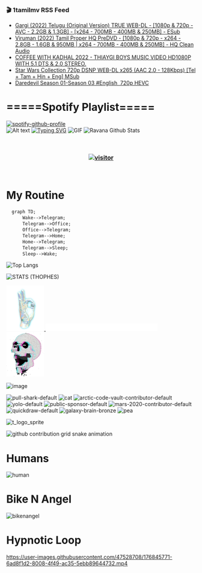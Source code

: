### 🎬 1tamilmv RSS Feed

<!-- BLOG-POST-LIST:START -->
- [Gargi &lpar;2022&rpar; Telugu &lpar;Original Version&rpar; TRUE WEB-DL - [1080p &amp; 720p - AVC - 2.2GB &amp; 1.3GB] - [x264 - 700MB - 400MB &amp; 250MB] - ESub](https://www.1tamilmv.team/index.php?/forums/topic/167405-gargi-2022-telugu-original-version-true-web-dl-1080p-720p-avc-22gb-13gb-x264-700mb-400mb-250mb-esub/&do=findComment&comment=333514)
- [Viruman &lpar;2022&rpar; Tamil Proper HQ PreDVD - [1080p &amp; 720p - x264 - 2.8GB - 1.6GB &amp; 950MB | x264 - 700MB - 400MB &amp; 250MB] - HQ Clean Audio](https://www.1tamilmv.team/index.php?/forums/topic/167404-viruman-2022-tamil-proper-hq-predvd-1080p-720p-x264-28gb-16gb-950mb-x264-700mb-400mb-250mb-hq-clean-audio/&do=findComment&comment=333513)
- [COFFEE WITH KADHAL 2022 - THIAYGI BOYS MUSIC VIDEO HD1080P WITH 5.1 DTS &amp; 2.0 STEREO.](https://www.1tamilmv.team/index.php?/forums/topic/167403-coffee-with-kadhal-2022-thiaygi-boys-music-video-hd1080p-with-51-dts-20-stereo/&do=findComment&comment=333512)
- [Star Wars Collection 720p DSNP WEB-DL x265 &lpar;AAC 2.0 - 128Kbps&rpar; [Tel + Tam + Hin + Eng] MSub](https://www.1tamilmv.team/index.php?/forums/topic/167402-star-wars-collection-720p-dsnp-web-dl-x265-aac-20-128kbps-tel-tam-hin-eng-msub/&do=findComment&comment=333511)
- [Daredevil Season 01-Season 03 #English  720p HEVC](https://www.1tamilmv.team/index.php?/forums/topic/167401-daredevil-season-01-season-03-english%C2%A0-720p-hevc/&do=findComment&comment=333510)
<!-- BLOG-POST-LIST:END -->

# =====Spotify Playlist=====
[![spotify-github-profile](https://spotify-github-profile.vercel.app/api/view?uid=31rfzgmuvvewegdlxvlev4ynz4vu&cover_image=true&theme=default&bar_color=53b14f&bar_color_cover=true)](https://ravana69.github.io/rss)
</br>
![Alt text](https://spotify-recently-played-readme.vercel.app/api?user=31rfzgmuvvewegdlxvlev4ynz4vu)
[![Typing SVG](https://readme-typing-svg.herokuapp.com?color=%2336BCF7&center=true&vCenter=true&multiline=true&height=81&lines=I+AM+RAVANA;CONTACT+ME+ON+TELEGRAM%3A+%40R4V4N4)](https://git.io/typing-svg)
<img align="centre" height="400px" width="490px" alt="GIF" src="https://github.com/ravana69/ravana69/blob/master/rvm.gif" />
![Ravana Github Stats](https://github-readme-stats.vercel.app/api?username=ravana69&&show_icons=true&theme=radical)

<br />
<h3 align="center"> <a href="https://t.me/r4v4n4"><img src="https://profile-counter.glitch.me/ravana69/count.svg" alt="visitor" width="600"></a> </h3>
</br>

<H1>My Routine</H1>

```mermaid
  graph TD;
      Wake-->Telegram;
      Telegram-->Office;
      Office-->Telegram;
      Telegram-->Home;
      Home-->Telegram;
      Telegram-->Sleep;
      Sleep-->Wake;
```
![Top Langs](https://github-readme-stats.vercel.app/api/top-langs/?username=ravana69&&show_icons=true&theme=radical)

![STATS (THOPHES)](https://github-profile-trophy.vercel.app/?username=ravana69&theme=gruvbox&margin-w=10&margin-h=15&column=8)
<br />
<p align="left">
    <a href="#">
        <img width="20%" src="./assets/images/hand.gif" alt="" />
    </a>
    <a href="#">
        <img width="59%" src="./assets/images/spacer.png" alt="" >
    </a>
    <a href="#">
        <img width="20%" src="./assets/images/skull.gif" alt="" />
    </a>
</p>


![image](https://user-images.githubusercontent.com/47528708/175298537-0623dc00-7b1a-4ec1-b5b1-71768763a234.png)

<img width="148" alt="pull-shark-default" src="https://user-images.githubusercontent.com/47528708/176419715-70981865-4dc6-489a-8a1a-06842db67b15.gif"> <img width="148" alt="cat" src="https://user-images.githubusercontent.com/47528708/179149594-60701d0e-e626-415f-9958-80736351eadd.gif"> <img width="148" alt="arctic-code-vault-contributor-default" src="https://user-images.githubusercontent.com/47528708/175267501-e1fbbb8f-c2b2-4882-b865-2ac4debef26c.png"> <img width="148" alt="yolo-default" src="https://user-images.githubusercontent.com/47528708/175267654-281a1880-1129-4b7b-bf2f-de5dd2bc5afa.png"> <img width="148" alt="public-sponsor-default" src="https://user-images.githubusercontent.com/47528708/175268448-2e78cc75-fb25-4d76-bd22-7df520446b45.png"> <img width="148" alt="mars-2020-contributor-default" src="https://user-images.githubusercontent.com/47528708/175268475-de6d987a-3be9-4353-86a5-23b422559355.png"> <img width="148" alt="quickdraw-default" src="https://user-images.githubusercontent.com/47528708/179148665-33e7c2c8-5d95-413e-8b25-6862820a5fe7.png"> <img width="148" alt="galaxy-brain-bronze" src="https://user-images.githubusercontent.com/47528708/176419717-e2fdca8b-0fdc-47dd-9511-a7ff52178a33.gif"> <img width="148" alt="pea" src="https://user-images.githubusercontent.com/47528708/179149608-800ce6e1-7d24-4bfe-8e84-5628e6d5497d.gif">

![t_logo_sprite](https://user-images.githubusercontent.com/47528708/175293007-21ff1792-1fca-4be3-bcae-12fdc3aa414f.svg)

![github contribution grid snake animation](https://raw.githubusercontent.com/ravana69/ravana69/output/github-contribution-grid-snake-dark.svg#gh-dark-mode-only)

# Humans
<img width="170" alt="human" src="https://user-images.githubusercontent.com/47528708/176413829-c142d478-1c96-4c3c-a2a4-2dd35374c335.gif">

# Bike N Angel
<img width="170" alt="bikenangel" src="https://user-images.githubusercontent.com/47528708/176616968-3a44f91e-8016-477c-9bb5-c4689a1adbee.gif">

# Hypnotic Loop

https://user-images.githubusercontent.com/47528708/176845771-6ad8f1d2-8008-4f49-ac35-5ebb89644732.mp4

